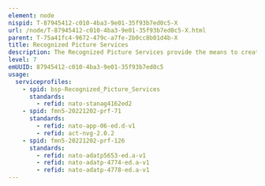```yaml
---
element: node
nispid: T-87945412-c010-4ba3-9e01-35f93b7ed0c5-X
url: /node/T-87945412-c010-4ba3-9e01-35f93b7ed0c5-X.html
parent: T-75a41fc4-9672-479c-a7fe-2b0cc8b01d4b-X
title: Recognized Picture Services
description: The Recognized Picture Services provide the means to create, manage and disseminate Recognized Pictures required by the Commander to monitor and plan operations, enabling situational awareness and supporting decision making. The Recognized Picture Services support the generation of a de-conflicted and agreed picture through the collection, aggregation, correlation and fusion of information from multiple sources.
level: 7
emUUID: 87945412-c010-4ba3-9e01-35f93b7ed0c5
usage:
  serviceprofiles:
    - spid: bsp-Recognized_Picture_Services
      standards:
        - refid: nato-stanag4162ed2
    - spid: fmn5-20221202-prf-71
      standards:
        - refid: nato-app-06-ed.d-v1
        - refid: act-nvg-2.0.2
    - spid: fmn5-20221202-prf-126
      standards:
        - refid: nato-adatp5653-ed.a-v1
        - refid: nato-adatp-4774-ed.a-v1
        - refid: nato-adatp-4778-ed.a-v1
---
```

